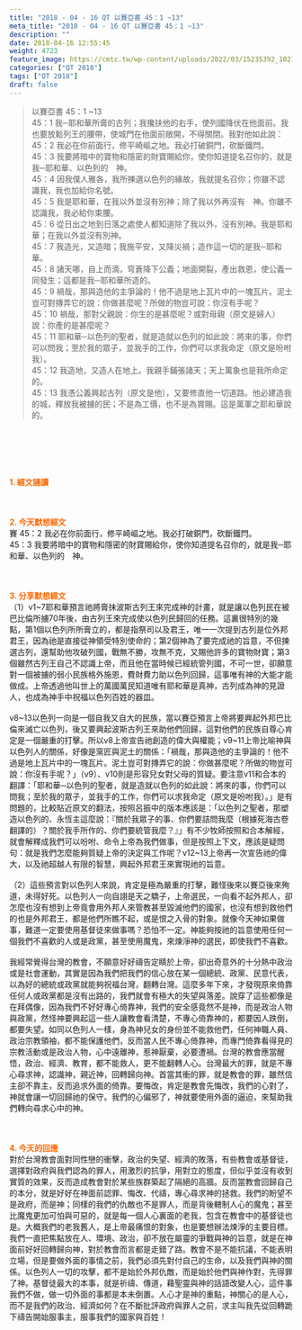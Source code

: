 ```yaml
---
title: "2018 - 04 - 16 QT 以賽亞書 45：1 ~13"
meta_title: "2018 - 04 - 16 QT 以賽亞書 45：1 ~13"
description: ""
date: 2018-04-16 12:55:45
weight: 4723
feature_image: https://cmtc.tw/wp-content/uploads/2022/03/15235392_10211799862337740_180693556567566654_o-1.webp
categories: ["QT 2018"]
tags: ["QT 2018"]
draft: false
---
```


<blockquote>以賽亞書 45：1 ~13<br />
45：1 我─耶和華所膏的古列；我攙扶他的右手，使列國降伏在他面前。我也要放鬆列王的腰帶，使城門在他面前敞開，不得關閉。我對他如此說：<br />
45：2 我必在你前面行，修平崎嶇之地。我必打破銅門，砍斷鐵閂。<br />
45：3 我要將暗中的寶物和隱密的財寶賜給你，使你知道提名召你的，就是我─耶和華、以色列的　神。<br />
45：4 因我僕人雅各，我所揀選以色列的緣故，我就提名召你；你雖不認識我，我也加給你名號。<br />
45：5 我是耶和華，在我以外並沒有別神；除了我以外再沒有　神。你雖不認識我，我必給你束腰。<br />
45：6 從日出之地到日落之處使人都知道除了我以外，沒有別神。我是耶和華；在我以外並沒有別神。<br />
45：7 我造光，又造暗；我施平安，又降災禍；造作這一切的是我─耶和華。<br />
45：8 諸天哪，自上而滴，穹蒼降下公義；地面開裂，產出救恩，使公義一同發生；這都是我─耶和華所造的。<br />
45：9 禍哉，那與造他的主爭論的！他不過是地上瓦片中的一塊瓦片。泥土豈可對摶弄它的說：你做甚麼呢？所做的物豈可說：你沒有手呢？<br />
45：10 禍哉，那對父親說：你生的是甚麼呢？或對母親（原文是婦人）說：你產的是甚麼呢？<br />
45：11 耶和華─以色列的聖者，就是造就以色列的如此說：將來的事，你們可以問我；至於我的眾子，並我手的工作，你們可以求我命定（原文是吩咐我）。<br />
45：12 我造地，又造人在地上。我親手鋪張諸天；天上萬象也是我所命定的。<br />
45：13 我憑公義興起古列（原文是他），又要修直他一切道路。他必建造我的城，釋放我被擄的民；不是為工價，也不是為賞賜。這是萬軍之耶和華說的。</blockquote><br />
&nbsp;<br />
<br />
&nbsp;<br />
<br />
<span style="color: #ff6600;"><strong>1. </strong><strong>經文誦讀</strong></span><br />
<br />
<span style="color: #ff6600;"><strong> </strong></span><br />
<br />
<span style="color: #ff6600;"><strong>2. 今天默想</strong><strong>經文<br />
</strong></span>賽 45：2 我必在你前面行，修平崎嶇之地。我必打破銅門，砍斷鐵閂。<br />
45：3 我要將暗中的寶物和隱密的財寶賜給你，使你知道提名召你的，就是我─耶和華、以色列的　神。<br />
<br />
&nbsp;<br />
<br />
<span style="color: #ff6600;"><strong>3. 分享默想經文<br />
</strong></span>（1）v1~7耶和華預言祂將膏抹波斯古列王來完成神的計畫，就是讓以色列民在被巴比倫所擄70年後，由古列王來完成使以色列民歸回的任務。這裏很特別的幾點，第1個以色列所所膏立的，都是指祭司以及君王，唯一一次提到古列是位外邦君王，因為祂是直接從神領受特別使命的；第2個神為了要完成祂的旨意，不但揀選古列，還幫助他攻破列國，戰無不勝，攻無不克，又賜他許多的寶物財寶；第3個雖然古列王自己不認識上帝，而且他在當時候已經統管列國，不可一世，卻願意對一個被擄的弱小民族格外施恩，費財費力助以色列回歸，這事唯有神的大能才能做成。上帝透過他叫世上的萬國萬民知道唯有耶和華是真神，古列成為神的見證人，也成為神手中祝福以色列百姓的器皿。<br />
<br />
v8~13以色列一向是一個自我又自大的民族，當以賽亞預言上帝將要興起外邦巴比倫來滅亡以色列，後又要興起波斯古列王來助他們回歸，這對他們的民族自尊心肯定是一個嚴重的打擊。所以v8上帝宣告祂創造的偉大與權能；v9~11上帝比喻神與以色列人的關係，好像是窯匠與泥土的關係：「禍哉，那與造他的主爭論的！他不過是地上瓦片中的一塊瓦片。泥土豈可對摶弄它的說：你做甚麼呢？所做的物豈可說：你沒有手呢？」（v9）、v10則是形容兒女對父母的質疑。要注意v11和合本的翻譯：「耶和華─以色列的聖者，就是造就以色列的如此說：將來的事，你們可以問我；至於我的眾子，並我手的工作，你們可以求我命定（原文是吩咐我）。」是有問題的，比較貼近原文的翻法，按照呂振中的版本應該是：「以色列之聖者，那塑造以色列的、永恆主這麼說：『關於我眾子的事、你們要詰問我麼（根據死海古卷翻譯的）？關於我手所作的、你們要統管我麼？』」有不少牧師按照和合本解經，就會解釋成我們可以吩咐、命令上帝為我們做事，但是按照上下文，應該是疑問句：就是我們怎麼能夠質疑上帝的決定與工作呢？v12~13上帝再一次宣告祂的偉大，以及祂超越人有限的智慧，興起外邦君王來實現祂的旨意。<br />
<br />
（2）這些預言對以色列人來說，肯定是極為嚴重的打擊，難怪後來以賽亞後來殉道，未得好死。以色列人一向自詡是天之驕子，上帝選民，一向看不起外邦人，卻怎麼也沒有想到上帝竟會用外邦人來管教甚至毀滅他們的國家，也沒有想到救他們的也是外邦君王，都是他們所瞧不起，或是恨之入骨的對象。就像今天神如果做事，難道一定要使用基督徒來做事嗎？恐怕不一定。神能夠按祂的旨意使用任何一個我們不喜歡的人或是政黨，甚至使用魔鬼，來煉淨神的選民，即使我們不喜歡。<br />
<br />
我經常覺得台灣的教會，不願意好好禱告定睛於上帝，卻出奇意外的十分熱中政治或是社會運動，其實是因為我們把我們的信心放在某一個總統、政黨、民意代表，以為好的總統或政黨就能夠祝福台灣，翻轉台灣。這麼多年下來，才發現原來倚靠任何人或政黨都是沒有出路的，我們就會有極大的失望與落差。說穿了這些都像是在拜偶像，因為我們不好好專心倚靠神，我們的安全感竟然不是神，而是政治人物與政黨，然怪神要興起這一些人讓教會看清楚，不專心倚靠神的，都要因人跌倒，都要失望。如同以色列人一樣，身為神兒女的身份並不能救他們，任何神職人員、政治宗教領袖，都不能保護他們，反而當人民不專心倚靠神，而專門倚靠看得見的宗教活動或是政治人物，心中遠離神，惹神厭棄，必要遭禍。台灣的教會應當醒悟，政治、經濟、教育，都不能救人，更不能翻轉人心。台灣最大的罪，就是不專心尋求神，認識神，親近神，回轉歸向神。首當其衝的罪，就是教會的罪，雖然信主卻不靠主，反而追求外面的倚靠。要悔改，肯定是教會先悔改，我們的心對了，神就會讓一切回歸祂的保守。我們的心偏邪了，神就要使用外面的逼迫，來幫助我們轉向尋求心中的神。<br />
<br />
&nbsp;<br />
<br />
<span style="color: #ff6600;"><strong>4. 今天的回應<br />
</strong></span>對於台灣教會面對同性戀的衝擊，政治的失望、經濟的敗落，有些教會或基督徒，選擇對政府與我們認為的罪人，用激烈的抗爭，用對立的態度，但似乎並沒有收到實質的效果，反而造成教會對於某些族群築起了隔絕的高牆。反而當教會回歸自己的本分，就是好好在神面前認罪、悔改、代禱，專心尋求神的拯救。我們的盼望不是政府，而是神；同樣的我們的仇敵也不是罪人，而是背後轄制人心的魔鬼；甚至比魔鬼更加可怕與可惡的，就是每一個人心裏面的老我，包含在教會中的基督徒也是。大概我們的老我舊人，是上帝最痛恨的對象，也是要想辦法煉淨的主要目標。我們一直把焦點放在人、環境、政治，卻不放在屬靈的爭戰與神的旨意，就是在神面前好好回轉歸向神，對於教會而言都是走錯了路。教會不是不能抗議，不能表明立場，但是要做外面的事情之前，我們必須先對付自己的生命，以及我們與神的關係。以色列人一切的攻擊，都不是始於外邦仇敵，而是始於他們與神作對，先得罪了神。基督徒最大的本事，就是祈禱、傳道，藉聖靈與神的話語改變人心，這件事我們不做，做一切外面的事都是本未倒置。人心才是神的重點，神關心的是人心，而不是我們的政治、經濟如何？在不斷批評政府與罪人之前，求主叫我先從回轉跪下禱告開始服事主，服事我們的國家與百姓！<br />
<br />
&nbsp;
        